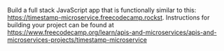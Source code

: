  Build a full stack JavaScript app that is functionally similar to this: https://timestamp-microservice.freecodecamp.rockst. Instructions for building your project can be found at https://www.freecodecamp.org/learn/apis-and-microservices/apis-and-microservices-projects/timestamp-microservice